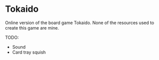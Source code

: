 # Tokaido

Online version of the board game Tokaido. None of the resources used to create
this game are mine.

TODO:
* Sound
* Card tray squish
